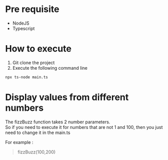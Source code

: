# Pre requisite
 - NodeJS
 - Typescript

# How to execute

 1. Git clone the project
 2. Execute the following command line

```bash
npx ts-node main.ts
```

# Display values from different numbers

The fizzBuzz function takes 2 number parameters.  
So if you need to execute it for numbers that are not 1 and 100, then you just need to change it in the main.ts

For example :   
 > fizzBuzz(100,200)

